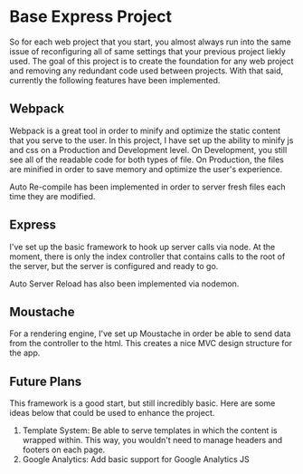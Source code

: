 # Base Express Project

So for each web project that you start, you almost always run into the same issue of reconfiguring all of same settings that your previous project liekly used.  The goal of this project is to create the foundation for any web project and removing any redundant code used between projects.  With that said, currently the following features have been implemented.

## Webpack

Webpack is a great tool in order to minify and optimize the static content that you serve to the user.  In this project, I have set up the ability to minify js and css on a Production and Development level.  On Development, you still see all of the readable code for both types of file.  On Production, the files are minified in order to save memory and optimize the user's experience.

Auto Re-compile has been implemented in order to server fresh files each time they are modified.

## Express

I've set up the basic framework to hook up server calls via node.  At the moment, there is only the index controller that contains calls to the root of the server, but the server is configured and ready to go.

Auto Server Reload has also been implemented via nodemon.

## Moustache

For a rendering engine, I've set up Moustache in order be able to send data from the controller to the html.  This creates a nice MVC design structure for the app.  

## Future Plans
 
This framework is a good start, but still incredibly basic.  Here are some ideas below that could be used to enhance the project.

1. Template System: Be able to serve templates in which the content is wrapped within.  This way, you wouldn't need to manage headers and footers on each page.
2. Google Analytics: Add basic support for Google Analytics JS

